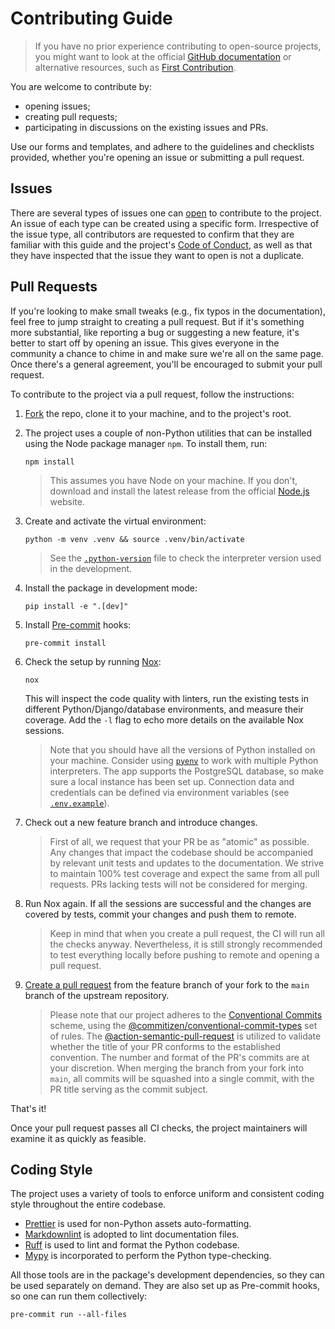 # Contributing Guide

> If you have no prior experience contributing to open-source projects, you
> might want to look at the official [GitHub documentation][github-docs] or
> alternative resources, such as [First Contribution][first-contribution].

You are welcome to contribute by:

- opening issues;
- creating pull requests;
- participating in discussions on the existing issues and PRs.

Use our forms and templates, and adhere to the guidelines and checklists
provided, whether you're opening an issue or submitting a pull request.

## Issues

There are several types of issues one can [open][open-issue] to contribute to
the project. An issue of each type can be created using a specific form.
Irrespective of the issue type, all contributors are requested to confirm that
they are familiar with this guide and the project's [Code of Conduct][code-of-conduct],
as well as that they have inspected that the issue they want to open is not
a duplicate.

## Pull Requests

If you're looking to make small tweaks (e.g., fix typos in the documentation),
feel free to jump straight to creating a pull request. But if it's something
more substantial, like reporting a bug or suggesting a new feature, it's better
to start off by opening an issue. This gives everyone in the community a chance
to chime in and make sure we're all on the same page. Once there's a general
agreement, you'll be encouraged to submit your pull request.

To contribute to the project via a pull request, follow the instructions:

1. [Fork][fork] the repo, clone it to your machine, and to the project's root.
2. The project uses a couple of non-Python utilities that can be installed using
   the Node package manager `npm`. To install them, run:

   ```console
   npm install
   ```

   > This assumes you have Node on your machine. If you don't, download and
   > install the latest release from the official [Node.js][node] website.

3. Create and activate the virtual environment:

   ```console
   python -m venv .venv && source .venv/bin/activate
   ```

   > See the [`.python-version`][python-version] file to check the interpreter
   > version used in the development.

4. Install the package in development mode:

   ```console
   pip install -e ".[dev]"
   ```

5. Install [Pre-commit][pre-commit] hooks:

   ```console
   pre-commit install
   ```

6. Check the setup by running [Nox][nox]:

   ```console
   nox
   ```

   This will inspect the code quality with linters, run the existing tests in
   different Python/Django/database environments, and measure their coverage.
   Add the `-l` flag to echo more details on the available Nox sessions.

   > Note that you should have all the versions of Python installed on your
   > machine. Consider using [`pyenv`][pyenv] to work with multiple Python
   > interpreters. The app supports the PostgreSQL database, so make sure
   > a local instance has been set up. Connection data and credentials can be
   > defined via environment variables (see [`.env.example`][env-example]).

7. Check out a new feature branch and introduce changes.

   > First of all, we request that your PR be as "atomic" as possible. Any
   > changes that impact the codebase should be accompanied by relevant unit
   > tests and updates to the documentation. We strive to maintain 100% test
   > coverage and expect the same from all pull requests. PRs lacking tests will
   > not be considered for merging.

8. Run Nox again. If all the sessions are successful and the changes are covered
   by tests, commit your changes and push them to remote.

   > Keep in mind that when you create a pull request, the CI will run all the
   > checks anyway. Nevertheless, it is still strongly recommended to test
   > everything locally before pushing to remote and opening a pull request.

9. [Create a pull request][create-pull-request] from the feature branch of your
   fork to the `main` branch of the upstream repository.

   > Please note that our project adheres to the [Conventional Commits][conventional-commits]
   > scheme, using the [@commitizen/conventional-commit-types][conventional-commit-types]
   > set of rules. The [@action-semantic-pull-request][action-semantic-pull-request]
   > is utilized to validate whether the title of your PR conforms to the
   > established convention. The number and format of the PR's commits are at
   > your discretion. When merging the branch from your fork into `main`, all
   > commits will be squashed into a single commit, with the PR title serving
   > as the commit subject.

That's it!

Once your pull request passes all CI checks, the project maintainers will
examine it as quickly as feasible.

## Coding Style

The project uses a variety of tools to enforce uniform and consistent coding
style throughout the entire codebase.

- [Prettier][prettier] is used for non-Python assets auto-formatting.
- [Markdownlint][markdownlint] is adopted to lint documentation files.
- [Ruff][ruff] is used to lint and format the Python codebase.
- [Mypy][mypy] is incorporated to perform the Python type-checking.

All those tools are in the package's development dependencies, so they can be
used separately on demand. They are also set up as Pre-commit hooks, so one can
run them collectively:

```console
pre-commit run --all-files
```

[action-semantic-pull-request]: https://github.com/amannn/action-semantic-pull-request
[code-of-conduct]: https://github.com/paduszyk/django-xlsx-serializer/blob/main/docs/CODE_OF_CONDUCT.md
[conventional-commit-types]: https://github.com/commitizen/conventional-commit-types
[conventional-commits]: https://www.conventionalcommits.org/en/v1.0.0/
[create-pull-request]: https://docs.github.com/en/pull-requests/collaborating-with-pull-requests/proposing-changes-to-your-work-with-pull-requests/creating-a-pull-request
[env-example]: https://github.com/paduszyk/django-xlsx-serializer/blob/main/.env.example
[first-contribution]: https://github.com/firstcontributions/first-contributions
[fork]: https://docs.github.com/en/get-started/quickstart/fork-a-repo
[github-docs]: https://docs.github.com/en/get-started/quickstart/contributing-to-projects
[markdownlint]: https://github.com/DavidAnson/markdownlint
[mypy]: https://mypy.readthedocs.io
[node]: https://nodejs.org/
[nox]: https://github.com/wntrblm/nox
[open-issue]: https://github.com/paduszyk/django-xlsx-serializer/issues/new/choose
[pre-commit]: https://pre-commit.com
[prettier]: https://prettier.io
[pyenv]: https://github.com/pyenv/pyenv
[python-version]: https://github.com/paduszyk/django-xlsx-serializer/blob/main/.python-version
[ruff]: https://docs.astral.sh/ruff/
